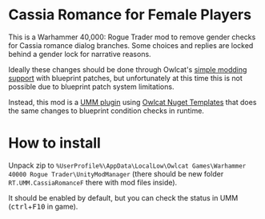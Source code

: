 Cassia Romance for Female Players
=================================
This is a Warhammer 40,000: Rogue Trader mod to remove gender checks for Cassia romance dialog branches.
Some choices and replies are locked behind a gender lock for narrative reasons.

Ideally these changes should be done through Owlcat's [simple modding support](https://steamcommunity.com/workshop/discussions/18446744073709551615/4027970580221500367/?appid=2186680) with blueprint patches, but unfortunately at this time this is not possible due to blueprint patch system limitations.

Instead, this mod is a [UMM plugin](https://wiki.nexusmods.com/index.php/How_to_create_mod_for_unity_game) using [Owlcat Nuget Templates](https://github.com/xADDBx/OwlcatNuGetTemplates) that does the same changes to blueprint condition checks in runtime.


How to install
==============
Unpack zip to `%UserProfile%\AppData\LocalLow\Owlcat Games\Warhammer 40000 Rogue Trader\UnityModManager` (there should be new folder `RT.UMM.CassiaRomanceF` there with mod files inside).

It should be enabled by default, but you can check the status in UMM (<kbd>ctrl</kbd>+<kbd>F10</kbd> in game). 